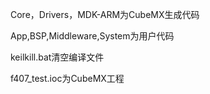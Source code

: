 Core，Drivers，MDK-ARM为CubeMX生成代码

App,BSP,Middleware,System为用户代码

keilkill.bat清空编译文件

f407_test.ioc为CubeMX工程